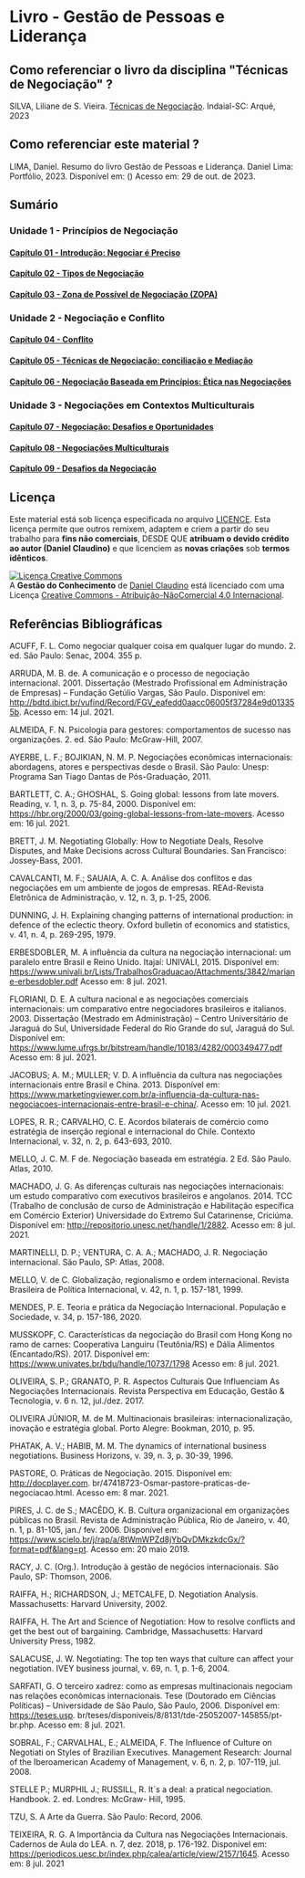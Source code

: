 # Livro - Gestão de Pessoas e Liderança

## Como referenciar o livro da disciplina "Técnicas de Negociação" ?

 SILVA, Liliane de S. Vieira. [Técnicas de Negociação](https://1drv.ms/b/s!Au-CrfNP6c0bhqF0ys5oOIP2SDNDbA?e=9VYcfD). Indaial-SC: Arqué, 2023

## Como referenciar este material ?

LIMA, Daniel. Resumo do livro Gestão de Pessoas e Liderança. Daniel Lima: Portfólio, 2023. Disponível em: () Acesso em: 29 de out. de 2023.

## Sumário

### Unidade 1 - Princípios de Negociação
#### [Capítulo 01 - Introdução: Negociar é Preciso](./capitulo-01-introducao-negociar-e-preciso.md)
#### [Capítulo 02 - Tipos de Negociação](./capitulo-02-tipos-de-negociacao.md)
#### [Capítulo 03 - Zona de Possível de Negociação (ZOPA)](./capitulo-03-zona-possivel-de-negociacao-zona.md)
### Unidade 2 - Negociação e Conflito
#### [Capítulo 04 - Conflito](./capitulo-04-negociacao-e-conflito.md)
#### [Capítulo 05 - Técnicas de Negociação: conciliação e Mediação](./capitulo-05-tecnicas-de-negociacao-conflito-e-mediacao.md)
#### [Capítulo 06 - Negociação Baseada em Princípios: Ética nas Negociações](./capitulo-06-negociacao-baseada-em-principios.md)
### Unidade 3 - Negociações em Contextos Multiculturais
#### [Capítulo 07 - Negociação: Desafios e Oportunidades](./capitulo-07-negociacao-desafios-e-oportunidades.md)
#### [Capítulo 08 - Negociações Multiculturais](./capitulo-08-negociacoes-multiculturais.md)
#### [Capítulo 09 - Desafios da Negociação](./capitulo-09-desafios-da-negociacao.md)

## Licença

Este material está sob licença especificada no arquivo [LICENCE](../LICENSE). Esta licença permite que outros remixem, adaptem e criem a partir do seu trabalho para **fins não comerciais**, DESDE QUE **atribuam o devido crédito ao autor (Daniel Claudino)** e que licenciem as **novas criações** sob **termos idênticos**.

<a rel="license" href="http://creativecommons.org/licenses/by-nc/4.0/"><img alt="Licença Creative Commons" style="border-width:0" src="https://i.creativecommons.org/l/by-nc/4.0/88x31.png" /></a><br /><span xmlns:dct="http://purl.org/dc/terms/" href="http://purl.org/dc/dcmitype/Text" property="dct:title" rel="dct:type">A <b>Gestão do Conhecimento</b></span> de <a xmlns:cc="http://creativecommons.org/ns#" href="https://github.com/dnlclaudino/gestao-do-conhecimento" property="cc:attributionName" rel="cc:attributionURL">Daniel Claudino</a> está licenciado com uma Licença <a rel="license" href="http://creativecommons.org/licenses/by-nc/4.0/">Creative Commons - Atribuição-NãoComercial 4.0 Internacional</a>.

## Referências Bibliográficas

ACUFF, F. L. Como negociar qualquer coisa em qualquer lugar do mundo. 2. ed. São Paulo: Senac, 2004. 355 p.

ARRUDA, M. B. de. A comunicação e o processo de negociação internacional. 2001. Dissertação (Mestrado Profissional em Administração de Empresas) – Fundação Getúlio Vargas, São Paulo. Disponível em: http://bdtd.ibict.br/vufind/Record/FGV_eafedd0aacc06005f37284e9d013355b. Acesso em: 14 jul. 2021.

ALMEIDA, F. N. Psicologia para gestores: comportamentos de sucesso nas organizações. 2. ed. São Paulo: McGraw-Hill, 2007.

AYERBE, L. F.; BOJIKIAN, N. M. P. Negociações econômicas internacionais: abordagens, atores e perspectivas desde o Brasil. São Paulo: Unesp: Programa San Tiago Dantas de Pós-Graduação, 2011.

BARTLETT, C. A.; GHOSHAL, S. Going global: lessons from late movers. Reading, v. 1, n. 3, p. 75-84, 2000. Disponível em: https://hbr.org/2000/03/going-global-lessons-from-late-movers. Acesso em: 16 jul. 2021.

BRETT, J. M. Negotiating Globally: How to Negotiate Deals, Resolve Disputes, and Make Decisions across Cultural Boundaries. San Francisco: Jossey-Bass, 2001.

CAVALCANTI, M. F.; SAUAIA, A. C. A. Análise dos conflitos e das negociações em um ambiente de jogos de empresas. REAd-Revista Eletrônica de Administração, v. 12, n. 3, p. 1-25, 2006.

DUNNING, J. H. Explaining changing patterns of international production: in defence of the eclectic theory. Oxford bulletin of economics and statistics, v. 41, n. 4, p. 269-295, 1979.

ERBESDOBLER, M. A influência da cultura na negociação internacional: um paralelo entre Brasil e Reino Unido. Itajaí: UNIVALI, 2015. Disponível em: https://www.univali.br/Lists/TrabalhosGraduacao/Attachments/3842/mariane-erbesdobler.pdf Acesso em: 8 jul. 2021.

FLORIANI, D. E. A cultura nacional e as negociações comerciais internacionais: um comparativo entre negociadores brasileiros e italianos. 2003. Dissertação (Mestrado em Administração) – Centro Universitário de Jaraguá do Sul, Universidade Federal do Rio Grande do sul, Jaraguá do Sul. Disponível em: https://www.lume.ufrgs.br/bitstream/handle/10183/4282/000349477.pdf Acesso em: 8 jul. 2021.

JACOBUS; A. M.; MULLER; V. D. A influência da cultura nas negociações internacionais entre Brasil e China. 2013. Disponível em: https://www.marketingviewer.com.br/a-influencia-da-cultura-nas-negociacoes-internacionais-entre-brasil-e-china/. Acesso em: 10 jul. 2021.

LOPES, R. R.; CARVALHO, C. E. Acordos bilaterais de comércio como estratégia de inserção regional e internacional do Chile. Contexto Internacional, v. 32, n. 2, p. 643-693, 2010.

MELLO, J. C. M. F de. Negociação baseada em estratégia. 2 Ed. São Paulo. Atlas, 2010.

MACHADO, J. G. As diferenças culturais nas negociações internacionais: um estudo comparativo com executivos brasileiros e angolanos. 2014. TCC (Trabalho de conclusão de curso de Administração e Habilitação específica em Comércio Exterior) Universidade do Extremo Sul Catarinense, Criciúma. Disponível em: http://repositorio.unesc.net/handle/1/2882. Acesso em: 8 jul. 2021.

MARTINELLI, D. P.; VENTURA, C. A. A.; MACHADO, J. R. Negociação internacional. São Paulo, SP: Atlas, 2008.

MELLO, V. de C. Globalização, regionalismo e ordem internacional. Revista Brasileira de Política Internacional, v. 42, n. 1, p. 157-181, 1999.

MENDES, P. E. Teoria e prática da Negociação Internacional. População e Sociedade, v. 34, p. 157-186, 2020.

MUSSKOPF, C. Características da negociação do Brasil com Hong Kong no ramo de carnes: Cooperativa Languiru (Teutônia/RS) e Dália Alimentos (Encantado/RS). 2017. Disponível em: https://www.univates.br/bdu/handle/10737/1798 Acesso em: 8 jul. 2021.

OLIVEIRA, S. P.; GRANATO, P. R. Aspectos Culturais Que Influenciam As Negociações Internacionais. Revista Perspectiva em Educação, Gestão & Tecnologia, v. 6 n. 12, jul./dez. 2017.

OLIVEIRA JÚNIOR, M. de M. Multinacionais brasileiras: internacionalização, inovação e estratégia global. Porto Alegre: Bookman, 2010, p. 95.

PHATAK, A. V.; HABIB, M. M. The dynamics of international business negotiations. Business Horizons, v. 39, n. 3, p. 30-39, 1996.

PASTORE, O. Práticas de Negociação. 2015. Disponível em: http://docplayer.com.
br/47418723-Osmar-pastore-praticas-de-negociacao.html. Acesso em: 8 mar. 2021.

PIRES, J. C. de S.; MACÊDO, K. B. Cultura organizacional em organizações públicas no Brasil. Revista de Administração Pública, Rio de Janeiro, v. 40, n. 1, p. 81-105, jan./ fev. 2006. Disponível em: https://www.scielo.br/j/rap/a/8tWmWPZd8jYbQvDMkzkdcGx/?format=pdf&lang=pt. Acesso em: 20 maio 2019.

RACY, J. C. (Org.). Introdução à gestão de negócios internacionais. São Paulo, SP: Thomson, 2006.

RAIFFA, H.; RICHARDSON, J.; METCALFE, D. Negotiation Analysis. Massachusetts: Harvard University, 2002.

RAIFFA, H. The Art and Science of Negotiation: How to resolve conflicts and
get the best out of bargaining. Cambridge, Massachusetts: Harvard University
Press, 1982.

SALACUSE, J. W. Negotiating: The top ten ways that culture can affect your
negotiation. IVEY business journal, v. 69, n. 1, p. 1-6, 2004.

SARFATI, G. O terceiro xadrez: como as empresas multinacionais negociam nas relações econômicas internacionais. Tese (Doutorado em Ciências Políticas)
– Universidade de São Paulo, São Paulo, 2006. Disponível em: https://teses.usp.
br/teses/disponiveis/8/8131/tde-25052007-145855/pt-br.php. Acesso em: 8 jul.
2021.

SOBRAL, F.; CARVALHAL, E.; ALMEIDA, F. The Influence of Culture on Negotiati on Styles of Brazilian Executives. Management Research: Journal of the Iberoamerican Academy of Management, v. 6, n. 2, p. 107-119, jul. 2008.

STELLE P.; MURPHIL J.; RUSSILL, R. It´s a deal: a pratical negociation. Handbook. 2. ed. Londres: McGraw- Hill, 1995.

TZU, S. A Arte da Guerra. São Paulo: Record, 2006.

TEIXEIRA, R. G. A Importância da Cultura nas Negociações Internacionais. Cadernos de Aula do LEA. n. 7, dez. 2018, p. 176-192. Disponível em: https://periodicos.uesc.br/index.php/calea/article/view/2157/1645. Acesso em: 8 jul. 2021